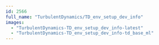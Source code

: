 ```yaml
---
id: 2566
full_name: "TurbulentDynamics/TD_env_setup_dev_info"
images: 
  - "TurbulentDynamics-TD_env_setup_dev_info-latest"
  - "TurbulentDynamics-TD_env_setup_dev_info-td_base_ml"
---
```

